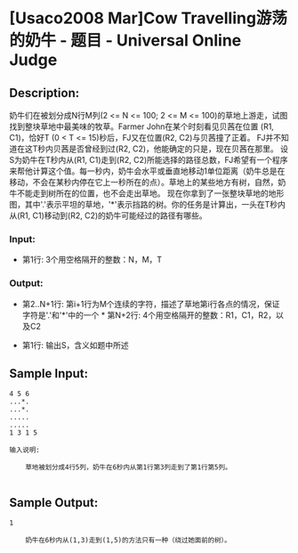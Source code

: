 # [Usaco2008 Mar]Cow Travelling游荡的奶牛 - 题目 - Universal Online Judge

## Description: 

奶牛们在被划分成N行M列(2 <= N <= 100; 2 <= M <= 100)的草地上游走，试图找到整块草地中最美味的牧草。Farmer John在某个时刻看见贝茜在位置 (R1, C1)，恰好T (0 < T <= 15)秒后，FJ又在位置(R2, C2)与贝茜撞了正着。 FJ并不知道在这T秒内贝茜是否曾经到过(R2, C2)，他能确定的只是，现在贝茜在那里。 设S为奶牛在T秒内从(R1, C1)走到(R2, C2)所能选择的路径总数，FJ希望有一个程序来帮他计算这个值。每一秒内，奶牛会水平或垂直地移动1单位距离（奶牛总是在移动，不会在某秒内停在它上一秒所在的点）。草地上的某些地方有树，自然，奶牛不能走到树所在的位置，也不会走出草地。 现在你拿到了一张整块草地的地形图，其中'.'表示平坦的草地，'*'表示挡路的树。你的任务是计算出，一头在T秒内从(R1, C1)移动到(R2, C2)的奶牛可能经过的路径有哪些。 

### Input: 

* 第1行: 3个用空格隔开的整数：N，M，T 

### Output: 

* 第2..N+1行: 第i+1行为M个连续的字符，描述了草地第i行各点的情况，保证 字符是'.'和'*'中的一个 * 第N+2行: 4个用空格隔开的整数：R1，C1，R2，以及C2

* 第1行: 输出S，含义如题中所述 


## Sample Input: 
```
4 5 6
...*.
...*.
.....
.....
1 3 1 5

输入说明:

    草地被划分成4行5列，奶牛在6秒内从第1行第3列走到了第1行第5列。


```

## Sample Output: 
```
1

    奶牛在6秒内从(1,3)走到(1,5)的方法只有一种（绕过她面前的树）。

```
